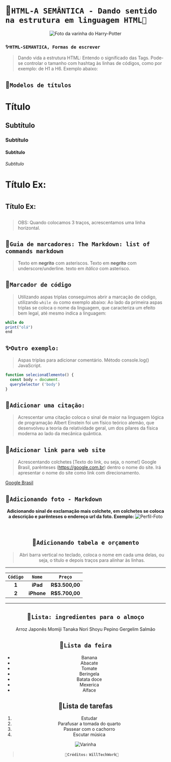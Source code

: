 # 🌟`HTML-A SEMÂNTICA - Dando sentido na estrutura em linguagem HTML🌟`
<div align="center">
 
![Foto da varinha do Harry-Potter](https://encrypted-tbn0.gstatic.com/images?q=tbn:ANd9GcS-klPwSgj-aCKUMQgkn40XOGkF5B-WHY_Eug&usqp=CAU)
</div>

### ✨`HTML-SEMANTICA, Formas de escrever`

> Dando vida a estrutura HTML: Entendo o significado das Tags.
> Pode-se controlar o tamanho com hashtag às linhas de códigos, como por exemplo: de H1 a H6.
> Exemplo abaixo:
  
## 💫`Modelos de títulos`

#      Título
##     Subtítulo
###    Subtítulo
####   Subtítulo
###### Subtítulo

Título Ex:<h1>
===
Título Ex:<h2>
---
> OBS: Quando colocamos 3 traços, acrescentamos uma linha horizontal.

 ## 💫`Guia de marcadores: The Markdown: list of commands markdown`
> Texto em **negrito** com asteriscos.
> Texto em __negrito__ com underscore/underline.
> texto em *itálico* com asterisco.

 ## 💫`Marcador de código`

> Utilizando aspas triplas conseguimos abrir a marcação de código, utilizando `while do` como exemplo abaixo:
> Ao lado da primeira aspas triplas se coloca o nome da linguagem, que caracteriza um efeito bem legal, até mesmo indica a linguagem:
  
```javascript
while do
print("olá")
end
```
## ✨`Outro exemplo:`
> Aspas triplas para adicionar comentário.
> Método console.log() JavaScript.
```javascript
function selecionaElemento() {
  const body = document.
  querySelector ('body')
} 
```
## 💫`Adicionar uma citação:`
> Acrescentar uma citação coloca o sinal de maior na linguagem lógica de programação
> Albert Einstein foi um físico teórico alemão, que desenvolveu a teoria da relatividade geral, um dos pilares da física moderna ao lado da mecânica quântica.

## 💫`Adicionar link para web site`
> Acrescentando colchetes [Texto do link, ou seja, o nome!] Google Brasil, parênteses (https://google.com.br) dentro o nome do site.
> Irá apresentar o nome do site como link com direcionamento.
  
  [Google Brasil](https://google.com.br)

## 💫`Adicionando foto - Markdown`
<div align="center">
 
 **Adicionando sinal de exclamação mais colchete, em colchetes se coloca a descrição e parênteses o endereço url da foto. Exemplo:**
 ![Perfil-Foto](https://img.elo7.com.br/product/600x380/20B0961/asas-pomo-de-ouro-pomo-de-ouro-harry-potter.jpg)
  </center>
  <br>

## 🌟`Adicionando tabela e orçamento`
> Abri barra vertical no teclado, coloca o nome em cada uma delas, ou seja, o título e depois traços para alinhar às linhas.
 ------------------------------------------------
| **`Código`**| **`Nome`**      | **`Preço`**   |
|:-----------:|:---------------:|:-------------:|
|    **1**    |     **iPad**    |**R$3.500,00** |
|    **2**    |    **iPhone**   |**R$5.700,00** |
 -----------------------------------------------
  
## 🥙`Lista: ingredientes para o almoço`
Arroz Japonês
Momiji
Tanaka
Nori
Shoyu
Pepino
Gergelim
Salmão
   
## 🍓`Lista da feira`
* Banana
 * Abacate
* Tomate
 * Beringela
* Batata doce
 * Mexerica
* Alface

## 🏹Lista de tarefas

1. Estudar
2. Parafusar a tomada do quarto
3. Passear com o cachorro
4. Escutar música

![Varinha](https://encrypted-tbn0.gstatic.com/images?q=tbn:ANd9GcQNa1OE_9YcyJTZaLACBDSmHg76wfUK4X_mOQ&usqp=CAU)
<div align="center">
 
> **`🌟Créditos:`** **`WillTechWork🌟`**
</div>

